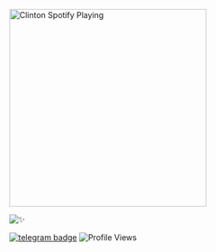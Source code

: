 [<img src="https://now-playing-codestackr.vercel.app/api/spotify-playing" alt="Clinton Spotify Playing" width="350" />](https://open.spotify.com/user/swyqyimdc12jajde4vpwd2x1b)


![✨](https://github-readme-stats.vercel.app/api?username=Clinton-Abraham&show=prs&count_private=true&show_icons=true&title_color=fff&icon_color=79ff97&text_color=9f9f9f&bg_color=151515)


[![telegram badge](https://img.shields.io/badge/C͡ℓ𝖏ήtø𝐧ㅤᗩ𝔟ⓡ𝐚ꫝαＭ-30302f?style=flat&logo=telegram)](https://telegram.dog/clinton_abraham)   ![Profile Views](https://hits.seeyoufarm.com/api/count/incr/badge.svg?url=https://github.com/Clinton-Abraham/&title=Profile%20Views) 





